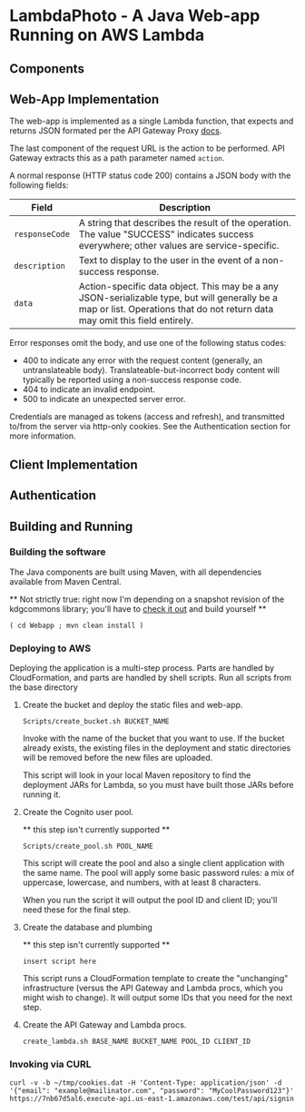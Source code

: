 # LambdaPhoto - A Java Web-app Running on AWS Lambda

## Components

## Web-App Implementation

The web-app is implemented as a single Lambda function, that expects and returns JSON formated per the API Gateway
Proxy [docs](http://docs.aws.amazon.com/apigateway/latest/developerguide/api-gateway-set-up-simple-proxy.html).

The last component of the request URL is the action to be performed. API Gateway extracts this as a path parameter
named `action`. 

A normal response (HTTP status code 200) contains a JSON body with the following fields:

| Field                 | Description |
|-----------------------|-------------|
| `responseCode`        | A string that describes the result of the operation. The value "SUCCESS" indicates success everywhere; other values are service-specific. |
| `description`         | Text to display to the user in the event of a non-success response. |
| `data`                | Action-specific data object. This may be a any JSON-serializable type, but will generally be a map or list. Operations that do not return data may omit this field entirely. |

Error responses omit the body, and use one of the following status codes: 

* 400 to indicate any error with the request content (generally, an untranslateable body).
  Translateable-but-incorrect body content will typically be reported using a non-success
  response code.
* 404 to indicate an invalid endpoint.
* 500 to indicate an unexpected server error.

Credentials are managed as tokens (access and refresh), and transmitted to/from the server via http-only cookies. See the Authentication section for more information.


## Client Implementation

## Authentication


## Building and Running

### Building the software

The Java components are built using Maven, with all dependencies available from Maven Central.

** Not strictly true: right now I'm depending on a snapshot revision of the kdgcommons library; 
you'll have to [check it out](https://sourceforge.net/p/kdgcommons/code/HEAD/tree/) and build yourself **

    ( cd Webapp ; mvn clean install )

### Deploying to AWS

Deploying the application is a multi-step process. Parts are handled by CloudFormation, and parts are handled by shell scripts.
Run all scripts from the base directory

1. Create the bucket and deploy the static files and web-app.      
    ```
    Scripts/create_bucket.sh BUCKET_NAME
    ```

    Invoke with the name of the bucket that you want to use. If the bucket already exists, the existing
    files in the deployment and static directories will be removed before the new files are uploaded.
    
    This script will look in your local Maven repository to find the deployment JARs for Lambda, so you
    must have built those JARs before running it.

2. Create the Cognito user pool.  

    ** this step isn't currently supported **

    ```
    Scripts/create_pool.sh POOL_NAME
    ```

    This script will create the pool and also a single client application with the same name. The pool will apply
    some basic password rules: a mix of uppercase, lowercase, and numbers, with at least 8 characters.
    
    When you run the script it will output the pool ID and client ID; you'll need these for the final step.
    
3. Create the database and plumbing  

    ** this step isn't currently supported **

    ```
    insert script here
    ```
    
    This script runs a CloudFormation template to create the "unchanging" infrastructure (versus the API Gateway
    and Lambda procs, which you might wish to change). It will output some IDs that you need for the next step.
    
4. Create the API Gateway and Lambda procs.

    ```
    create_lambda.sh BASE_NAME BUCKET_NAME POOL_ID CLIENT_ID
    ```


### Invoking via CURL

    curl -v -b ~/tmp/cookies.dat -H 'Content-Type: application/json' -d '{"email": "example@mailinator.com", "password": "MyCoolPassword123"}' https://7nb67d5al6.execute-api.us-east-1.amazonaws.com/test/api/signin
